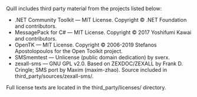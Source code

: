 Quill includes third party material from the projects listed below:

* .NET Community Toolkit — MIT License. Copyright © .NET Foundation and contributors.
* MessagePack for C# — MIT License. Copyright © 2017 Yoshifumi Kawai and contributors.
* OpenTK — MIT License. Copyright © 2006-2019 Stefanos Apostolopoulos for the Open Toolkit project.
* SMSmemtest — Unlicense (public domain dedication) by sverx.
* zexall-sms — GNU GPL v2.0. Based on ZEXDOC/ZEXALL by Frank D. Cringle; SMS port by Maxim (maxim-zhao). 
               Source included in third_party/sources/zexall-sms/.

Full license texts are located in the third_party/licenses/ directory.